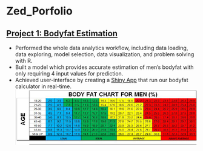 # Zed_Porfolio

## [Project 1: Bodyfat Estimation](https://github.com/zli995/Bodyfat-Estimation) 

- Performed the whole data analytics workflow, including data loading, data exploring, model selection, data visualization, and problem solving with R.
- Built a model which provides accurate estimation of men’s bodyfat with only requiring 4 input values for prediction.
- Achieved user-interface by creating a [Shiny App](https://lofia.shinyapps.io/628_hw2/) that run our bodyfat calculator in real-time.
![](bodyfat.png)
